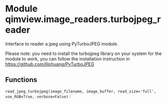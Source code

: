 Module qimview.image_readers.turbojpeg_reader
=============================================
Interface to reader a jpeg using PyTurboJPEG module.

Please note: you need to install the turbojpeg library on your system
for the module to work, you can follow the installation instruction in https://github.com/lilohuang/PyTurboJPEG

Functions
---------

    
`read_jpeg_turbojpeg(image_filename, image_buffer, read_size='full', use_RGB=True, verbose=False)`
: